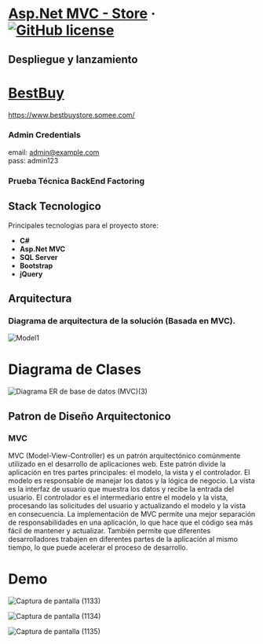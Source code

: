 # [Asp.Net MVC - Store](https://www.bestbuystore.somee.com/) &middot; [![GitHub license](https://img.shields.io/badge/license-MIT-blue.svg)](https://github.com/facebook/react/blob/main/LICENSE)

## Despliegue y lanzamiento
# [BestBuy](https://www.bestbuystore.somee.com/) 
https://www.bestbuystore.somee.com/ <br>


### Admin Credentials <br>
email: admin@example.com <br>
pass: admin123

### Prueba Técnica BackEnd Factoring  
## Stack Tecnologico

Principales tecnologias para el proyecto store:

* **C#** 
* **Asp.Net MVC** 
* **SQL Server**
* **Bootstrap**
* **jQuery** 


## Arquitectura

### Diagrama de arquitectura de la solución (Basada en MVC). 

![Model1](https://user-images.githubusercontent.com/42001590/227574590-9f234014-662d-49ca-9d57-8d85edde3263.png)

# Diagrama de Clases

![Diagrama ER de base de datos (MVC)(3)](https://user-images.githubusercontent.com/42001590/227595482-de384113-570b-44a6-9295-797e1c03e3f4.png)

## Patron de Diseño Arquitectonico

### MVC
MVC (Model-View-Controller) es un patrón arquitectónico comúnmente utilizado en el desarrollo de aplicaciones web. Este patrón divide la aplicación en tres partes principales: el modelo, la vista y el controlador.
El modelo es responsable de manejar los datos y la lógica de negocio. La vista es la interfaz de usuario que muestra los datos y recibe la entrada del usuario. El controlador es el intermediario entre el modelo y la vista, procesando las solicitudes del usuario y actualizando el modelo y la vista en consecuencia.
La implementación de MVC permite una mejor separación de responsabilidades en una aplicación, lo que hace que el código sea más fácil de mantener y actualizar. También permite que diferentes desarrolladores trabajen en diferentes partes de la aplicación al mismo tiempo, lo que puede acelerar el proceso de desarrollo.


# Demo

![Captura de pantalla (1133)](https://user-images.githubusercontent.com/42001590/227607574-585a1ae9-d038-4fad-b04d-a60d5a8411a6.png)

![Captura de pantalla (1134)](https://user-images.githubusercontent.com/42001590/227607612-fb2b749f-4429-41a2-ae76-24db50d0fbb1.png)

![Captura de pantalla (1135)](https://user-images.githubusercontent.com/42001590/227607629-51ead03f-7484-442f-89f0-f9a77c90d4e3.png)

